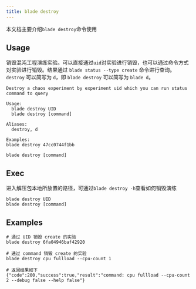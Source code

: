 ```yaml
---
title: blade destroy
---
```


本文档主要介绍`blade destroy`命令使用

## Usage

销毁混沌工程演练实验。可以直接通过`uid`对实验进行销毁，也可以通过命令方式对实验进行销毁。结果通过 `blade status --type create` 命令进行查询。 `destroy` 可以简写为 `d`，即 `blade destroy` 可以简写为 `blade d`。

```
Destroy a chaos experiment by experiment uid which you can run status command to query

Usage:
  blade destroy UID
  blade destroy [command]

Aliases:
  destroy, d

Examples:
blade destroy 47cc0744f1bb

blade destroy [command]
```

## Exec

进入解压包本地所放置的路径，可通过`blade destroy -h`查看如何销毁演练

```
blade destroy UID
blade destroy [command]
```

## Examples

```
# 通过 UID 销毁 create 的实验
blade destroy 6fa04946baf42920

# 通过 command 销毁 create 的实验
blade destroy cpu fullload --cpu-count 1

# 返回结果如下
{"code":200,"success":true,"result":"command: cpu fullload --cpu-count 2 --debug false --help false"}
```
